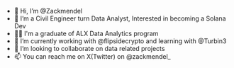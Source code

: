 - 👋 Hi, I’m @Zackmendel
- 👀 I’m a Civil Engineer turn Data Analyst, Interested in becoming a Solana Dev
- 💪🏼 I'm a graduate of ALX Data Analytics program
- 🌱 I’m currently working with @flipsidecrypto and learning with @Turbin3
- 💞️ I’m looking to collaborate on data related projects
- 📫 You can reach me on X(Twitter) on @zackmendel_

<!---
Zackmendel/Zackmendel is a ✨ special ✨ repository because its `README.md` (this file) appears on your GitHub profile.
You can click the Preview link to take a look at your changes.
--->
